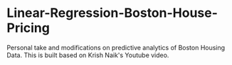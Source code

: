 # Linear-Regression-Boston-House-Pricing
Personal take and modifications on predictive analytics of Boston Housing Data. This is built based on Krish Naik's  Youtube video.
